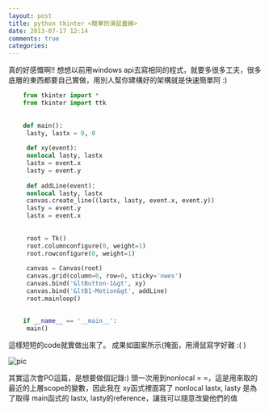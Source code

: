 ```yaml
---
layout: post
title: python tkinter <簡單的滑鼠畫線>
date: 2013-07-17 12:14
comments: true
categories: 
---
```



真的好感慨啊!! 想想以前用windows api去寫相同的程式，就要多很多工夫，很多底層的東西都要自己實做，用別人幫你建構好的架構就是快速簡單阿 :)  

```python
	from tkinter import *  
	from tkinter import ttk  
	  
	  
	def main():  
	 lasty, lastx = 0, 0  
	  
	 def xy(event):  
	 nonlocal lasty, lastx  
	 lastx = event.x  
	 lasty = event.y  
	  
	 def addLine(event):  
	 nonlocal lasty, lastx  
	 canvas.create_line((lastx, lasty, event.x, event.y))  
	 lasty = event.y  
	 lastx = event.x  
	  
	  
	 root = Tk()  
	 root.columnconfigure(0, weight=1)  
	 root.rowconfigure(0, weight=1)  
	  
	 canvas = Canvas(root)  
	 canvas.grid(column=0, row=0, sticky='nwes')  
	 canvas.bind('&ltButton-1&gt', xy)  
	 canvas.bind('&ltB1-Motion&gt', addLine)  
	 root.mainloop()  
	  
	  
	if __name__ == '__main__':  
	 main()  
```

這樣短短的code就實做出來了。 成果如圖案所示(掩面，用滑鼠寫字好難 :( )  
  
![pic][1] 
  
其實這次會PO這篇，是想要做個記錄:) 頭一次用到nonlocal = =，這是用來取的最近的上層scope的變數，因此我在 xy函式裡面寫了 nonlocal lastx, lasty 是為了取得 main函式的 lastx, lasty的reference，讓我可以隨意改變他們的值

[1]: http://i.imgur.com/H3ulIXE.png
